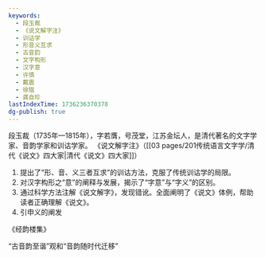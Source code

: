 ```yaml
---
keywords:
  - 段玉裁
  - 《说文解字注》
  - 训诂学
  - 形音义互求
  - 古音韵
  - 文字构形
  - 汉字意
  - 许慎
  - 戴震
  - 徐锴
  - 龚自珍
lastIndexTime: 1736236370378
dg-publish: true
---
```

段玉裁（1735年—1815年），字若膺，号茂堂，江苏金坛人，是清代著名的文字学家、音韵学家和训诂学家。
《说文解字注》（[[03 pages/201传统语言文字学/清代《说文》四大家\|清代《说文》四大家]]）
1. 提出了“形、音、义三者互求”的训诂方法，克服了传统训诂学的局限。
2. 对汉字构形之“意”的阐释与发展，揭示了“字意”与“字义”的区别。
3. 通过科学方法注解《说文解字》，发现错讹。全面阐明了《说文》体例，帮助读者正确理解《说文》。
4. 引申义的阐发

《经韵楼集》

 “古音韵至谐”观和“音韵随时代迁移”